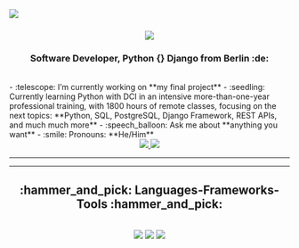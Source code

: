 <img align="left" src="https://img.shields.io/badge/visitors-1120-blue" />
<h1 align="center">
    <img src="https://readme-typing-svg.herokuapp.com/?font=Righteous&size=35&center=true&vCenter=true&width=500&height=70&duration=4000&lines=Hi+There!+👋;+I'm+Jonathan+Davies!;" />
</h1>
<h3 align="center">Software Developer, Python {} Django from Berlin :de:</h3>
<br/>
- :telescope: I’m currently working on **my final project**
- :seedling: Currently learning Python with DCI in an intensive more-than-one-year professional training, with 1800 hours of remote classes, focusing on the next topics:  **Python, SQL, PostgreSQL, Django Framework, REST APIs,  and much much more**
- :speech_balloon: Ask me about **anything you want**
- :smile: Pronouns: **He/Him**
</div>
<div align="center">
  <a href="mailto:joesaudi@hotmail.com">
    <img src="https://img.shields.io/badge/Outlook-0078D4?style=for-the-badge&logo=microsoft-outlook&logoColor=white" />
  </a>
  <a href="www.linkedin.com/in/jonathan-erasmus-davies-396a1420?utm_source=share&utm_campaign=share_via&utm_content=profile&utm_medium=ios_app" target="_blank">
    <img src="https://img.shields.io/badge/LinkedIn-0077B5?style=for-the-badge&logo=linkedin&logoColor=white" />
  </a>
 
   
  </a>
</div>
<hr/>
<hr/>
<h2 align="center">:hammer_and_pick: Languages-Frameworks-Tools :hammer_and_pick:</h2>
<br/>
<div align="center">
    <img src="https://skillicons.dev/icons?i=python,spring,mysql,postgresql,windows,linux,apple" />
    <img src="https://skillicons.dev/icons?i=javascript,bootstrap,css,html" />
    <img src="https://skillicons.dev/icons?i=github,vscode" /><br>
</div>
<br/>
